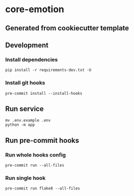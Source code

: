# core-emotion

Generated from cookiecutter template
---

## Development

### Install dependencies

```
pip install -r requirements-dev.txt -U
```

### Install git hooks

```
pre-commit install --install-hooks
```

## Run service

```
mv .env.example .env
python -m app
```

## Run pre-commit hooks

### Run whole hooks config

```
pre-commit run --all-files
```

### Run single hook

```
pre-commit run flake8 --all-files
```
